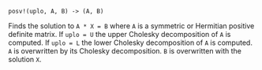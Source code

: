```
posv!(uplo, A, B) -> (A, B)
```

Finds the solution to `A * X = B` where `A` is a symmetric or Hermitian positive definite matrix. If `uplo = U` the upper Cholesky decomposition of `A` is computed. If `uplo = L` the lower Cholesky decomposition of `A` is computed. `A` is overwritten by its Cholesky decomposition. `B` is overwritten with the solution `X`.
